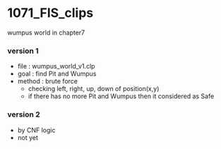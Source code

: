 # 1071_FIS_clips
wumpus world in chapter7

### version 1 
- file : wumpus_world_v1.clp 
- goal : find Pit and Wumpus 
- method : brute force 
  - checking left, right, up, down of position(x,y)
  - if there has no more Pit and Wumpus then it considered as Safe


### version 2
- by CNF logic
- not yet
